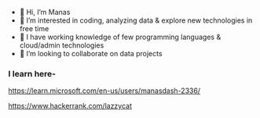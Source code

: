- 👋 Hi, I’m Manas
- 👀 I’m interested in coding, analyzing data & explore new technologies in free time
- 🌱 I have working knowledge of few programming languages & cloud/admin technologies
- 💞️ I’m looking to collaborate on data projects

<!---
manas1230/manas1230 is a ✨ special ✨ repository because its `README.md` (this file) appears on your GitHub profile.
You can click the Preview link to take a look at your changes.
--->
<h3 align="left">I learn here-</h3>

https://learn.microsoft.com/en-us/users/manasdash-2336/

https://www.hackerrank.com/lazzycat
